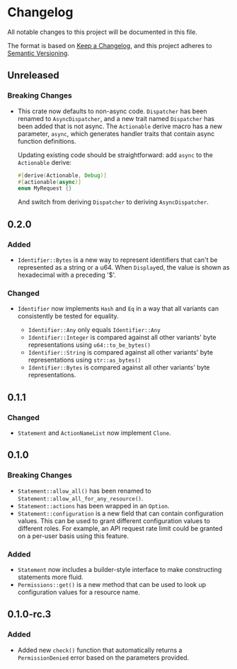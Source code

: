 # Changelog

All notable changes to this project will be documented in this file.

The format is based on [Keep a Changelog](https://keepachangelog.com/en/1.0.0/),
and this project adheres to [Semantic Versioning](https://semver.org/spec/v2.0.0.html).

## Unreleased

### Breaking Changes

- This crate now defaults to non-async code. `Dispatcher` has been renamed to
  `AsyncDispatcher`, and a new trait named `Dispatcher` has been added that is
  not async. The `Actionable` derive macro has a new parameter, `async`, which
  generates handler traits that contain async function definitions.

  Updating existing code should be straightforward: add `async` to the
  `Actionable` derive:

  ```rust
  #[derive(Actionable, Debug)]
  #[actionable(async)]
  enum MyRequest {}
  ```

  And switch from deriving `Dispatcher` to deriving `AsyncDispatcher`.

## 0.2.0

### Added

- `Identifier::Bytes` is a new way to represent identifiers that can't be
  represented as a string or a u64. When `Display`ed, the value is shown as
  hexadecimal with a preceding '$'.

### Changed

- `Identifier` now implements `Hash` and `Eq` in a way that all variants can
  consistently be tested for equality.

  - `Identifier::Any` only equals `Identifier::Any`
  - `Identifier::Integer` is compared against all other variants' byte
    representations using `u64::to_be_bytes()`
  - `Identifier::String` is compared against all other variants' byte
    representations using `str::as_bytes()`
  - `Identifier::Bytes` is compared against all other variants' byte
    representations.

## 0.1.1

### Changed

- `Statement` and `ActionNameList` now implement `Clone`.

## 0.1.0

### Breaking Changes

- `Statement::allow_all()` has been renamed to `Statement::allow_all_for_any_resource()`.
- `Statement::actions` has been wrapped in an `Option`.
- `Statement::configuration` is a new field that can contain configuration
  values. This can be used to grant different configuration values to different
  roles. For example, an API request rate limit could be granted on a per-user
  basis using this feature.

### Added

- `Statement` now includes a builder-style interface to make constructing statements more fluid.
- `Permissions::get()` is a new method that can be used to look up configuration
  values for a resource name.

## 0.1.0-rc.3

### Added

- Added new `check()` function that automatically returns a `PermissionDenied`
  error based on the parameters provided.
